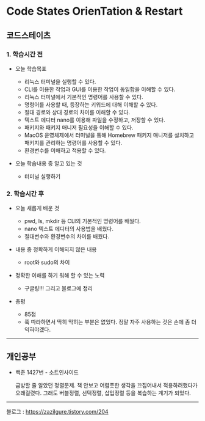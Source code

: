 # Code States OrienTation & Restart

## 코드스테이츠

### 1. 학습시간 전
* 오늘 학습목표
    * 리눅스 터미널을 실행할 수 있다.
    * CLI를 이용한 작업과 GUI를 이용한 작업이 동일함을 이해할 수 있다.
    * 리눅스 터미널에서 기본적인 명령어를 사용할 수 있다.
    * 명령어를 사용할 때, 등장하는 키워드에 대해 이해할 수 있다.
    * 절대 경로와 상대 경로의 차이를 이해할 수 있다.
    * 텍스트 에디터 nano를 이용해 파일을 수정하고, 저장할 수 있다.
    * 패키지와 패키지 매니저 필요성을 이해할 수 있다.
    * MacOS 운영체제에서 터미널을 통해 Homebrew 패키지 매니저를 설치하고 패키지를 관리하는 명령어를 사용할 수 있다.
    * 환경변수를 이해하고 적용할 수 있다.
* 오늘 학습내용 중 알고 있는 것

    * 터미널 실행하기
### 2. 학습시간 후
* 오늘 새롭게 배운 것

    * pwd, ls, mkdir 등 CLI의 기본적인 명령어를 배웠다.
    * nano 텍스트 에디터의 사용법을 배웠다.
    * 절대변수와 환경변수의 차이를 배웠다.
* 내용 중 정확하게 이해되지 않은 내용

    * root와 sudo의 차이
* 정확한 이해를 하기 워해 할 수 있는 노력

    * 구글링!!! 그리고 블로그에 정리
* 총평

    * 85점
    * 쭉 따라하면서 딱히 막히는 부분은 없었다. 정말 자주 사용하는 것은 손에 좀 더 익혀야겠다.
---

## 개인공부
* 백준 1427번 - 소트인사이드

    금방할 줄 알았던 정렬문제. 책 안보고 어렴풋한 생각을 끄집어내서 적용하려했다가 오래걸렸다. 
    그래도 버블정렬, 선택정렬, 삽입정렬 등을 복습하는 계기가 되었다.
---
블로그 : https://zazilgure.tistory.com/204
